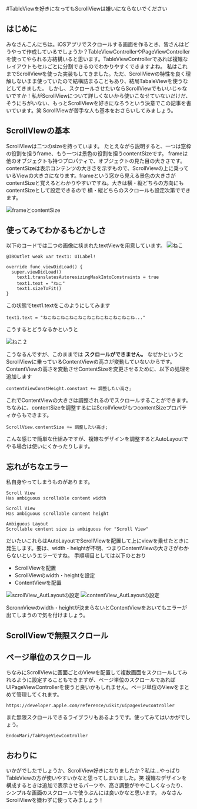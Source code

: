 #TableViewを好きになってもScrollViewは嫌いにならないでください

## はじめに
みなさんこんにちは。iOSアプリでスクロールする画面を作るとき、皆さんはどうやって作成しているでしょうか？TableViewControllerやPageViewControllerを使ってやられる方結構いると思います。TableViewControllerであれば複雑なレイアウトもセルごとに分割できるのでわかりやすくできますよね。
私はこれまでScrollViewを使った実装もしてきました。ただ、ScrollViewの特性を良く理解しないまま使っていたので結構詰まることもあり、結局TabaleViewを使うなどしてきました。
しかし、スクロールさせたいならScrollViewでもいいじゃないですか！私がScrollViewについて詳しくないから使いこなせていないだけだ、そうにちがいない、もっとScrollViewを好きになろうという決意でこの記事を書いています。笑
ScrollViewが苦手な人も基本をおさらいしてみましょう。

## ScrollVIewの基本
ScrollViewは二つのsizeを持っています。
たとえながら説明すると、一つは窓枠の役割を担うframe、もう一つは景色の役割を担うcontentSizeです。
frameは他のオブジェクトも持つプロパティで、オブジェクトの見た目の大きさです。contentSizeは表示コンテンツの大きさを示すもので、ScrollViewの上に乗っているViewの大きさになります。frameという窓から見える景色の大きさがcontentSizeと覚えるとわかりやすいですね。大きは横・縦どちらの方向にもcontentSizeとして設定できるので
横・縦どちらのスクロールも設定次第でできます。

![frameとcontentSize](, "サンプル")

## 使ってみてわかるもどかしさ
以下のコードでは二つの画像に挟まれたtextViewを用意しています。
![ねこ](https://github.com/omega999/sampleScrollVIew/blob/master/test/sampl1.png "サンプル")

```:サンプル1
@IBOutlet weak var text1: UILabel!

override func viewDidLoad() {
  super.viewDidLoad()
    text1.translatesAutoresizingMaskIntoConstraints = true
    text1.text = "ねこ"
    text1.sizeToFit()
}
```

この状態でtext1.textをこのようにしてみます

```swift:テキスト変更
text1.text = "ねこねこねこねこねこねこねこねこねこねこね..."
```

こうするとどうなるかというと

![ねこ２](https://github.com/omega999/sampleScrollVIew/blob/master/test/sample2.png "サンプル")

こうなるんですが、このままでは **スクロールができません。**
なぜかというとScrollViewに乗っているContentViewの高さが変動していないからです。ContentViewの高さを変動させContentSizeを変更させるために、以下の処理を追加します

```
contentViewConstHeight.constant += 調整したい高さ;
```

これでContentViewの大きさは調整されるのでスクロールすることができます。
ちなみに、contentSizeを調整するにはScrollViewがもつcontentSizeプロパティからもできます。

```
ScrollView.contentSize += 調整したい高さ;
```

こんな感じで簡単な仕組みですが、複雑なデザインを調整するとAutoLayoutでやる場合は使いにくかったりします。


## 忘れがちなエラー
私自身やってしまうものがあります。

```:よく出るエラー
Scroll View
Has ambiguous scrollable content width

Scroll View
Has ambiguous scrollable content height

Ambiguous Layout
Scrollable content size is ambiguous for "Scroll View"
```

だいたいこれらはAutoLayoutでScrollViewを配置して上にviewを乗せたときに発生します。要は、width・heightが不明、つまりContentViewの大きさがわからないというエラーですね。
手順項目としては以下のとおり

* ScrollViewを配置
* ScrollViewのwidth・heightを設定
* ContentViewを配置

![scrollView_AutLayoutの設定](, "サンプル")
![contentView_AutLayoutの設定](, "サンプル")

ScronnViewのwidth・heightが決まらないとContentViewをおいてもエラーが出てしまうので気を付けましょう。

## ScrollViewで無限スクロール


## ページ単位のスクロール
ちなみにScrollViewに画面ごとのViewを配置して複数画面をスクロールしてみれるように設定することもできますが、ページ単位のスクロールであればUIPageViewControllerを使うと良いかもしれません。ページ単位のViewをまとめて管理してくれます。

```:UIPageViewController
https://developer.apple.com/reference/uikit/uipageviewcontroller
```

また無限スクロールできるライブラリもあるようです。使ってみてはいかがでしょう。

```:無限スクロールできるUIPageViewControllerを使ったライブラリ
EndouMari/TabPageViewController
```

## おわりに
いかがでしたでしょうか、ScrollView好きになりましたか？私は...やっぱりTableViewの方が使いやすいかなと思ってしまいました。笑
複雑なデザインを構成するときは追加で表示させるパーツや、高さ調整がややこしくなったり、
シンプルな画面のスクロールで使うぶんには良いかなと思います。
みなさんScrollViewを嫌わずに使ってみましょう！

